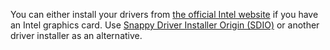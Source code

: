 You can either install your drivers from [the official Intel website](https://www.intel.com/content/www/us/en/support/products/80939/graphics.html#211969) if you have an Intel graphics card. Use [Snappy Driver Installer Origin (SDIO)]((https://www.glenn.delahoy.com/snappy-driver-installer-origin/)) or another driver installer as an alternative.

